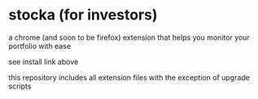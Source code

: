 # stocka (for investors)
a chrome (and soon to be firefox) extension that helps you monitor your portfolio with ease

see install link above

this repository includes all extension files with the exception of upgrade scripts
